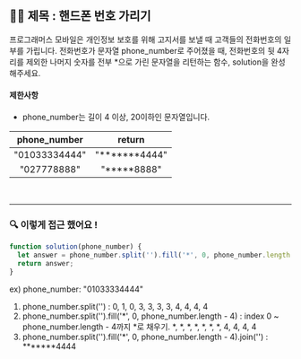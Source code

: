 ## ✍🏻 제목 : 핸드폰 번호 가리기
프로그래머스 모바일은 개인정보 보호를 위해 고지서를 보낼 때 고객들의 전화번호의 일부를 가립니다.
전화번호가 문자열 phone_number로 주어졌을 때, 전화번호의 뒷 4자리를 제외한 나머지 숫자를 전부 *으로 가린 문자열을 리턴하는 함수, solution을 완성해주세요.

#### 제한사항
- phone_number는 길이 4 이상, 20이하인 문자열입니다.

|phone_number|return|
|:------:|:----:|
|"01033334444"|"*******4444"|
|"027778888"|"*****8888"|

</br>

---

### 🔍 이렇게 접근 했어요 !

```javascript
function solution(phone_number) {
  let answer = phone_number.split('').fill('*', 0, phone_number.length - 4).join('');
  return answer;
}
```
ex) phone_number: "01033334444"
1. phone_number.split('') : 0, 1, 0, 3, 3, 3, 3, 4, 4, 4, 4
2. phone_number.split('').fill('*', 0, phone_number.length - 4) : index 0 ~ phone_number.length - 4까지 *로 채우기. *, *, *, *, *, *, *, 4, 4, 4, 4
3. phone_number.split('').fill('*', 0, phone_number.length - 4).join('') : *******4444